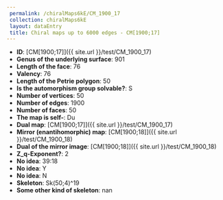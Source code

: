 ```yaml
--- 
 permalink: /chiralMaps6kE/CM_1900_17 
 collection: chiralMaps6kE
 layout: dataEntry
 title: Chiral maps up to 6000 edges - CM[1900;17]
---
```


- **ID**: [CM[1900;17]]({{ site.url }}/test/CM_1900_17)
- **Genus of the underlying surface**: 901
- **Length of the face**: 76
- **Valency**: 76
- **Length of the Petrie polygon**: 50
- **Is the automorphism group solvable?**: S
- **Number of vertices**: 50
- **Number of edges**: 1900
- **Number of faces**: 50
- **The map is self-**: Du
- **Dual map**: [CM[1900;17]]({{ site.url }}/test/CM_1900_17)
- **Mirror (enantihomorphic) map**: [CM[1900;18]]({{ site.url }}/test/CM_1900_18)
- **Dual of the mirror image**: [CM[1900;18]]({{ site.url }}/test/CM_1900_18)
- **Z_q-Exponent?**: 2
- **No idea**:  39:18
- **No idea**: Y
- **No idea**: N
- **Skeleton**: Sk(50;4)^19
- **Some other kind of skeleton**: nan
